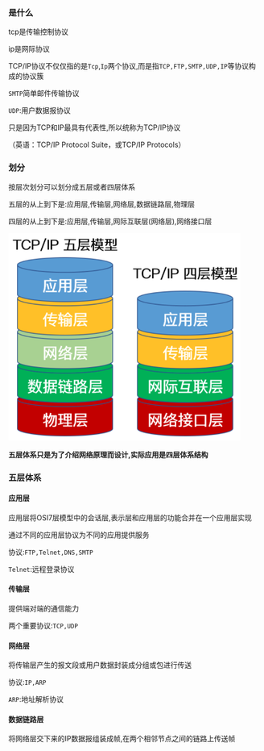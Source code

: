 ### 是什么

tcp是传输控制协议

ip是网际协议

TCP/IP协议不仅仅指的是`Tcp`,`Ip`两个协议,而是指`TCP,FTP,SMTP,UDP,IP`等协议构成的协议簇

`SMTP`简单邮件传输协议

`UDP`:用户数据报协议

只是因为TCP和IP最具有代表性,所以统称为TCP/IP协议

（英语：TCP/IP Protocol Suite，或TCP/IP Protocols）

### 划分

按层次划分可以划分成五层或者四层体系

五层的从上到下是:应用层,传输层,网络层,数据链路层,物理层

四层的从上到下是:应用层,传输层,网际互联层(网络层),网络接口层

![img](../image/5bb93610-b647-11eb-85f6-6fac77c0c9b3.png)

**五层体系只是为了介绍网络原理而设计,实际应用是四层体系结构**

### 五层体系

#### 应用层

应用层将OSI7层模型中的会话层,表示层和应用层的功能合并在一个应用层实现

通过不同的应用层协议为不同的应用提供服务

协议:`FTP,Telnet,DNS,SMTP`

`Telnet`:远程登录协议

#### 传输层

提供端对端的通信能力

两个重要协议:`TCP,UDP`

#### 网络层

将传输层产生的报文段或用户数据封装成分组或包进行传送

协议:`IP,ARP`

`ARP`:地址解析协议

#### 数据链路层

将网络层交下来的IP数据报组装成帧,在两个相邻节点之间的链路上传送帧

